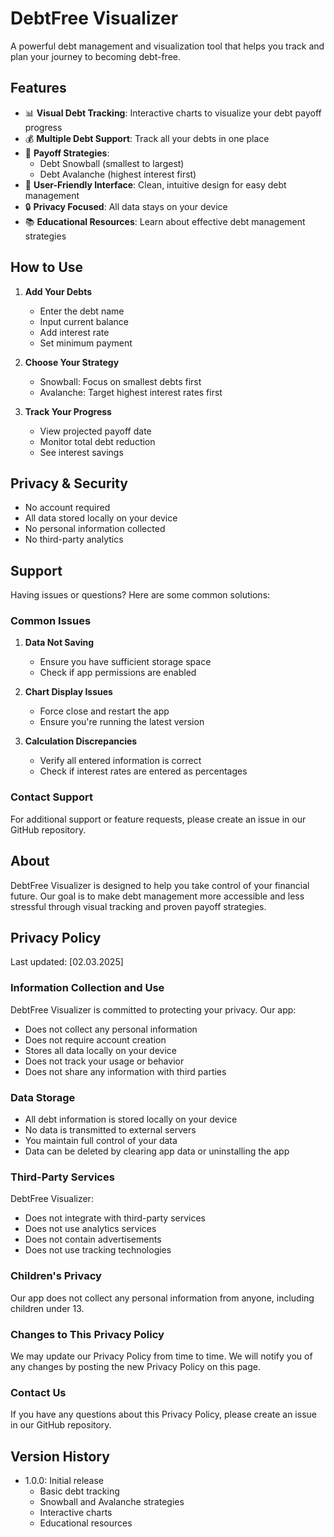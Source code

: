 # DebtFree Visualizer

A powerful debt management and visualization tool that helps you track and plan your journey to becoming debt-free.

## Features

- 📊 **Visual Debt Tracking**: Interactive charts to visualize your debt payoff progress
- 💰 **Multiple Debt Support**: Track all your debts in one place
- 🎯 **Payoff Strategies**: 
  - Debt Snowball (smallest to largest)
  - Debt Avalanche (highest interest first)
- 📱 **User-Friendly Interface**: Clean, intuitive design for easy debt management
- 🔒 **Privacy Focused**: All data stays on your device
- 📚 **Educational Resources**: Learn about effective debt management strategies

## How to Use

1. **Add Your Debts**
   - Enter the debt name
   - Input current balance
   - Add interest rate
   - Set minimum payment

2. **Choose Your Strategy**
   - Snowball: Focus on smallest debts first
   - Avalanche: Target highest interest rates first

3. **Track Your Progress**
   - View projected payoff date
   - Monitor total debt reduction
   - See interest savings

## Privacy & Security

- No account required
- All data stored locally on your device
- No personal information collected
- No third-party analytics

## Support

Having issues or questions? Here are some common solutions:

### Common Issues

1. **Data Not Saving**
   - Ensure you have sufficient storage space
   - Check if app permissions are enabled

2. **Chart Display Issues**
   - Force close and restart the app
   - Ensure you're running the latest version

3. **Calculation Discrepancies**
   - Verify all entered information is correct
   - Check if interest rates are entered as percentages

### Contact Support

For additional support or feature requests, please create an issue in our GitHub repository.

## About

DebtFree Visualizer is designed to help you take control of your financial future. Our goal is to make debt management more accessible and less stressful through visual tracking and proven payoff strategies.

## Privacy Policy

Last updated: [02.03.2025]

### Information Collection and Use

DebtFree Visualizer is committed to protecting your privacy. Our app:

- Does not collect any personal information
- Does not require account creation
- Stores all data locally on your device
- Does not track your usage or behavior
- Does not share any information with third parties

### Data Storage

- All debt information is stored locally on your device
- No data is transmitted to external servers
- You maintain full control of your data
- Data can be deleted by clearing app data or uninstalling the app

### Third-Party Services

DebtFree Visualizer:
- Does not integrate with third-party services
- Does not use analytics services
- Does not contain advertisements
- Does not use tracking technologies

### Children's Privacy

Our app does not collect any personal information from anyone, including children under 13.

### Changes to This Privacy Policy

We may update our Privacy Policy from time to time. We will notify you of any changes by posting the new Privacy Policy on this page.

### Contact Us

If you have any questions about this Privacy Policy, please create an issue in our GitHub repository.

## Version History

- 1.0.0: Initial release
  - Basic debt tracking
  - Snowball and Avalanche strategies
  - Interactive charts
  - Educational resources 